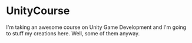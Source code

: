 # UnityCourse
I'm taking an awesome course on Unity Game Development and I'm going to stuff my creations here. Well, some of them anyway.
